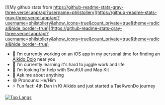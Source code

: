 [![My github stats from https://github-readme-stats-gray-three.vercel.app/api?username=philstollery](https://github-readme-stats-gray-three.vercel.app/api?username=philstollery&show_icons=true&count_private=true&theme=radical&hide_border=true)](https://github-readme-stats-gray-three.vercel.app/api?username=philstollery&show_icons=true&count_private=true&theme=radical&hide_border=true)

- 🔭 I’m currently working on an iOS app in my personal time for finding an [Aikido Dojo](https://github.com/PhilStollery/BAB-Club-Search) near you
- 🌱 I’m currently learning it's hard to juggle work and life
- 🤔 I’m looking for help with SwuftUI and Map Kit
- 💬 Ask me about anything
- 😄 Pronouns: He/Him
- ⚡ Fun fact: 4th Dan in Ki Aikido and just started a TaeKwonDo journey

[![Top Langs](https://github-readme-stats-gray-three.vercel.app/api/top-langs/?username=philstollery&theme=radical&hide_border=true)](https://github-readme-stats-gray-three.vercel.app/api/top-langs/?username=philstollery&theme=radical&hide_border=true)
